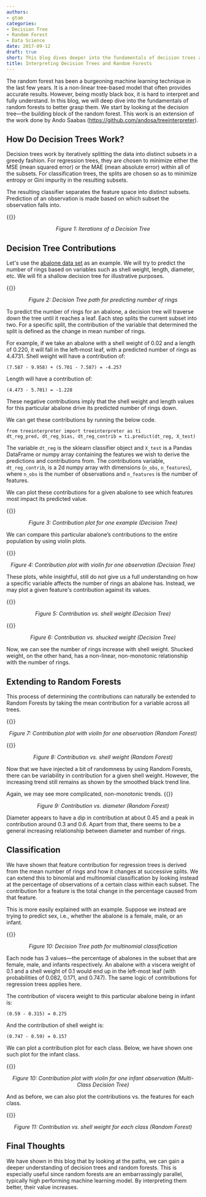 ```yaml
---
authors:
- gtam
categories:
- Decision Tree
- Random Forest
- Data Science
date: 2017-09-12
draft: true
short: This blog dives deeper into the fundamentals of decision trees and random forests to better interpret them.
title: Interpreting Decision Trees and Random Forests
---
```


The random forest has been a burgeoning machine learning technique in the last few years. It is a non-linear tree-based model that often provides accurate results. However, being mostly black box, it is hard to interpret and fully understand. In this blog, we will deep dive into the fundamentals of random forests to better grasp them. We start by looking at the decision tree—the building block of the random forest. This work is an extension of the work done by Ando Saabas (https://github.com/andosa/treeinterpreter).

## How Do Decision Trees Work?
Decision trees work by iteratively splitting the data into distinct subsets in a greedy fashion. For regression trees, they are chosen to minimize either the MSE (mean squared error) or the MAE (mean absolute error) within all of the subsets. For classification trees, the splits are chosen so as to minimize entropy or Gini impurity in the resulting subsets.

The resulting classifier separates the feature space into distinct subsets. Prediction of an observation is made based on which subset the observation falls into.

{{<responsive-figure src="/images/interpreting-decision-trees-and-random-forests/dt_iterations.png" class="center">}}
<center><em>Figure 1: Iterations of a Decision Tree</em></center>

## Decision Tree Contributions
Let's use the [abalone data set](https://archive.ics.uci.edu/ml/datasets/abalone) as an example. We will try to predict the number of rings based on variables such as shell weight, length, diameter, etc. We will fit a shallow decision tree for illustrative purposes.

{{<responsive-figure src="/images/interpreting-decision-trees-and-random-forests/reg_dt_path.png" class="center">}}
<center><em>Figure 2: Decision Tree path for predicting number of rings</em></center>

To predict the number of rings for an abalone, a decision tree will traverse down the tree until it reaches a leaf. Each step splits the current subset into two. For a specific split, the contribution of the variable that determined the split is defined as the change in mean number of rings.

For example, if we take an abalone with a shell weight of 0.02 and a length of 0.220, it will fall in the left-most leaf, with a predicted number of rings as 4.4731. Shell weight will have a contribution of:
```
(7.587 - 9.958) + (5.701 - 7.587) = -4.257
```
Length will have a contribution of:
```
(4.473 - 5.701) = -1.228
```
These negative contributions imply that the shell weight and length values for this particular abalone drive its predicted number of rings down.

We can get these contributions by running the below code. 

```
from treeinterpreter import treeinterpreter as ti
dt_reg_pred, dt_reg_bias, dt_reg_contrib = ti.predict(dt_reg, X_test)
```

The variable `dt_reg` is the sklearn classifier object and `X_test` is a Pandas DataFrame or numpy array containing the features we wish to derive the predictions and contributions from. The contributions variable, `dt_reg_contrib`, is a 2d numpy array with dimensions (`n_obs`, `n_features`), where `n_obs` is the number of observations and `n_features` is the number of features.

We can plot these contributions for a given abalone to see which features most impact its predicted value.

{{<responsive-figure src="/images/interpreting-decision-trees-and-random-forests/contribution_plot_dt_reg.png" class="center">}}
<center><em>Figure 3: Contribution plot for one example (Decision Tree)</em></center>

We can compare this particular abalone’s contributions to the entire population by using violin plots.


{{<responsive-figure src="/images/interpreting-decision-trees-and-random-forests/contribution_plot_violin_dt_reg.png" class="center">}}
<center><em>Figure 4: Contribution plot with violin for one observation (Decision Tree)</em></center>

These plots, while insightful, still do not give us a full understanding on how a specific variable affects the number of rings an abalone has. Instead, we may plot a given feature's contribution against its values.

{{<responsive-figure src="/images/interpreting-decision-trees-and-random-forests/shell_weight_contribution_dt.png" class="center">}}
<center><em>Figure 5: Contribution vs. shell weight (Decision Tree)</em></center>

{{<responsive-figure src="/images/interpreting-decision-trees-and-random-forests/shucked_weight_contribution_dt.png" class="center">}}
<center><em>Figure 6: Contribution vs. shucked weight (Decision Tree)</em></center>

Now, we can see the number of rings increase with shell weight. Shucked weight, on the other hand, has a non-linear, non-monotonic relationship with the number of rings.

## Extending to Random Forests
This process of determining the contributions can naturally be extended to Random Forests by taking the mean contribution for a variable across all trees.


{{<responsive-figure src="/images/interpreting-decision-trees-and-random-forests/contribution_plot_violin_rf.png" class="center">}}
<center><em>Figure 7: Contribution plot with violin for one observation (Random Forest)</em></center>

{{<responsive-figure src="/images/interpreting-decision-trees-and-random-forests/shell_weight_contribution_rf.png" class="center">}}
<center><em>Figure 8: Contribution vs. shell weight (Random Forest)</em></center>

Now that we have injected a bit of randomness by using Random Forests, there can be variability in contribution for a given shell weight. However, the increasing trend still remains as shown by the smoothed black trend line.

Again, we may see more complicated, non-monotonic trends.
{{<responsive-figure src="/images/interpreting-decision-trees-and-random-forests/diameter_contribution_rf.png" class="center">}}
<center><em>Figure 9: Contribution vs. diameter (Random Forest)</em></center>

Diameter appears to have a dip in contribution at about 0.45 and a peak in contribution around 0.3 and 0.6. Apart from that, there seems to be a general increasing relationship between diameter and number of rings.

## Classification
We have shown that feature contribution for regression trees is derived from the mean number of rings and how it changes at successive splits. We can extend this to binomial and multinomial classification by looking instead at the percentage of observations of a certain class within each subset. The contribution for a feature is the total change in the percentage caused from that feature.

This is more easily explained with an example. Suppose we instead are trying to predict sex, i.e., whether the abalone is a female, male, or an infant.

{{<responsive-figure src="/images/interpreting-decision-trees-and-random-forests/multi_clf_dt_path.png" class="center">}}
<center><em>Figure 10: Decision Tree path for multinomial classification</em></center>

Each node has 3 values—the percentage of abalones in the subset that are female, male, and infants respectively. An abalone with a viscera weight of 0.1 and a shell weight of 0.1 would end up in the left-most leaf (with probabilities of 0.082, 0.171, and 0.747). The same logic of contributions for regression trees applies here.

The contribution of viscera weight to this particular abalone being in infant is:
```
(0.59 - 0.315) = 0.275
```
And the contribution of shell weight is:
```
(0.747 - 0.59) = 0.157
```

We can plot a contribution plot for each class. Below, we have shown one such plot for the infant class.

{{<responsive-figure src="/images/interpreting-decision-trees-and-random-forests/contribution_plot_violin_multi_clf_dt.png" class="center">}}
<center><em>Figure 10: Contribution plot with violin for one infant observation (Multi-Class Decision Tree)</em></center>

And as before, we can also plot the contributions vs. the features for each class.

{{<responsive-figure src="/images/interpreting-decision-trees-and-random-forests/shell_weight_contribution_by_sex_rf.png" class="center">}}
<center><em>Figure 11: Contribution vs. shell weight for each class (Random Forest)</em></center>

## Final Thoughts
We have shown in this blog that by looking at the paths, we can gain a deeper understanding of decision trees and random forests. This is especially useful since random forests are an embarrassingly parallel, typically high performing machine learning model. By interpreting them better, their value increases.